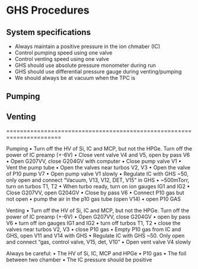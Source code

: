 # GHS Procedures

## System specifications
* Always maintain a positive pressure in the ion chmaber (IC)
* Control pumping speed using one valve
* Control venting speed using one valve
* GHS should use absolute pressure monometer during run
* GHS should use differential pressure gauge during venting/pumping
* We should always be at vacuum when the TPC is

## Pumping

## Venting


======================================================================

Pumping
•	Turn off the HV of Si, IC and MCP, but not the HPGe. Turn off the power of IC preamp (+-6V)
•	Close vent valve V4 and V5, open by pass V6
•	Open G207VV, close G204GV with computer
•	Close pump valve V1
•	Vent the pump tube
•	Open the valves near turbos V2, V3
•	Open the valve of P10 pump V7
•	Open pump valve V1 slowly
•	Regulate IC with GHS ~50, only open and connect “Vacuum, V13, V12, DET, V15” in GHS
•	~500mTorr, turn on turbos T1, T2
•	When turbo ready, turn on ion gauges IG1 and IG2
•	Close G207VV, open G204GV
•	Close by pass V6
•	Connect P10 gas but not open
•	pump the air in the p10 gas tube (open V14)
•	open P10 GAS

Venting
•	Turn off the HV of Si, IC and MCP, but not the HPGe. Turn off the power of IC preamp (+-6V)
•	Open G207VV, close G204GV
•	open by pass V6
•	turn off ion gauges IG1 and IG2
•	turn off turbos T1, T2
•	close the valves near turbos V2, V3
•	close P10 gas
•	Empty P10 gas from IC and GHS, open V11 and V14 with GHS
•	Regulate IC with GHS ~50. Only open and connect “gas, control valve, V15, det, V10”
•	Open vent valve V4 slowly

Always be careful: 
•	The HV of Si, IC, MCP and HPGe
•	P10 gas
•	The foil between two chamber
•	The IC pressure should be positive


